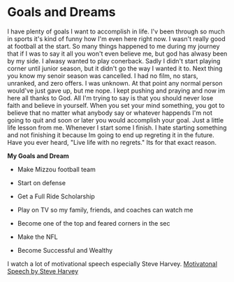 # Goals and Dreams 

I have plenty of goals I want to accomplish in life. I'v been through so much in sports it's kind of funny how I'm even here right now. I wasn't really good at football at the start. So many things happened to me during my journey that if I was to say it all you won't even believe me, but god has alwasy been by my side. I alwasy wanted to play conerback. Sadly I didn't start playing corner until junior season, but it didn't go the way I wanted it to. Next thing you know my senoir season was cancelled. I had no film, no stars, unranked, and zero offers. I was unknown. At that point any normal person would've just gave up, but me nope. I kept pushing and praying and now im here all thanks to God. All I'm trying to say is that you should never lose faith and believe in yourself. When you set your mind something, you got to believe that no matter what anybody say or whatever happends I'm not going to quit and soon or later you would accomplish your goal. Just a little life lesson from me. Whenever I start some I finish. I hate starting something and not finishing it because Im going to end up regreting it in the future. Have you ever heard, "Live life with no regrets." Its for that exact reason. 

__My Goals and Dream__

* Make  Mizzou football team

* Start on defense

* Get a Full Ride Scholarship

* Play on TV so my family, friends, and coaches can watch me

* Become one of the top and feared corners in the sec

* Make the NFL

* Become Successful and Wealthy

I watch a lot of motivational speech especially Steve Harvey.
[Motivatonal Speech by Steve Harvey](https://www.youtube.com/watch?v=jr1pw-Zc0VM)
